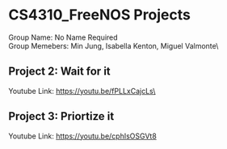 # CS4310_FreeNOS Projects
 Group Name: No Name Required\
 Group Memebers: Min Jung, Isabella Kenton, Miguel Valmonte\

## Project 2: Wait for it

 Youtube Link: https://youtu.be/fPLLxCajcLs\

 ## Project 3: Priortize it

 Youtube Link: https://youtu.be/cphIsOSGVt8

